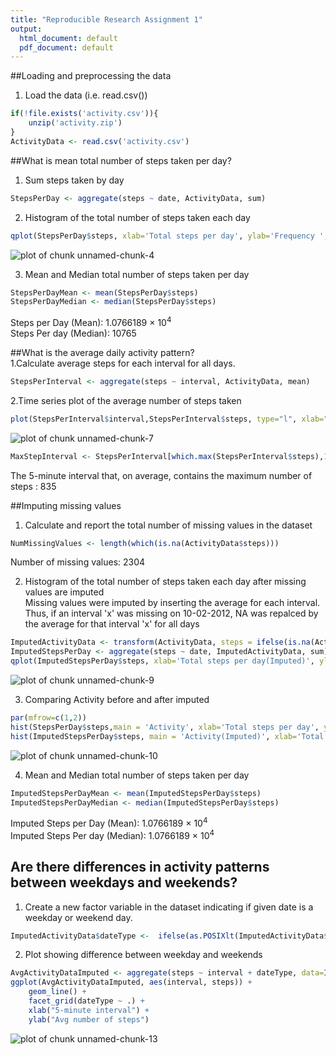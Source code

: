 ```yaml
---
title: "Reproducible Research Assignment 1"
output:
  html_document: default
  pdf_document: default
---
```




##Loading and preprocessing the data  
1. Load the data (i.e. read.csv())

```r
if(!file.exists('activity.csv')){
    unzip('activity.zip')
}
ActivityData <- read.csv('activity.csv')
```


##What is mean total number of steps taken per day?  
1. Sum steps taken by day

```r
StepsPerDay <- aggregate(steps ~ date, ActivityData, sum)
```
2. Histogram of the total number of steps taken each day  

```r
qplot(StepsPerDay$steps, xlab='Total steps per day', ylab='Frequency ', binwidth=500)
```

![plot of chunk unnamed-chunk-4](figure/unnamed-chunk-4-1.png)

3. Mean and Median total number of steps taken per day  

```r
StepsPerDayMean <- mean(StepsPerDay$steps)
StepsPerDayMedian <- median(StepsPerDay$steps)
```
Steps per Day (Mean): 1.0766189 &times; 10<sup>4</sup>    
Steps Per day (Median): 10765    

##What is the average daily activity pattern?  
1.Calculate average steps for each interval for all days.  

```r
StepsPerInterval <- aggregate(steps ~ interval, ActivityData, mean)
```

2.Time series plot of the average number of steps taken  

```r
plot(StepsPerInterval$interval,StepsPerInterval$steps, type="l", xlab="Interval", ylab="Number of Steps",main="Average Steps by Interval")
```

![plot of chunk unnamed-chunk-7](figure/unnamed-chunk-7-1.png)

```r
MaxStepInterval <- StepsPerInterval[which.max(StepsPerInterval$steps),1]
```
The 5-minute interval that, on average, contains the maximum number of steps : 835 


##Imputing missing values
1. Calculate and report the total number of missing values in the dataset  

```r
NumMissingValues <- length(which(is.na(ActivityData$steps)))
```
Number of missing values: 2304  

2. Histogram of the total number of steps taken each day after missing values are imputed   
Missing values were imputed by inserting the average for each interval. Thus, if an interval 'x' was missing on 10-02-2012, NA was repalced by the average for that interval 'x' for all days  


```r
ImputedActivityData <- transform(ActivityData, steps = ifelse(is.na(ActivityData$steps), StepsPerInterval$steps[match(ActivityData$interval, StepsPerInterval$interval)], ActivityData$steps))
ImputedStepsPerDay <- aggregate(steps ~ date, ImputedActivityData, sum)  
qplot(ImputedStepsPerDay$steps, xlab='Total steps per day(Imputed)', ylab='Frequency ', binwidth=500)       
```

![plot of chunk unnamed-chunk-9](figure/unnamed-chunk-9-1.png)
  
3. Comparing Activity before and after imputed    

```r
par(mfrow=c(1,2))
hist(StepsPerDay$steps,main = 'Activity', xlab='Total steps per day', ylab='Frequency ')
hist(ImputedStepsPerDay$steps, main = 'Activity(Imputed)', xlab='Total steps per day', ylab='Frequency ')
```

![plot of chunk unnamed-chunk-10](figure/unnamed-chunk-10-1.png)

4. Mean and Median total number of steps taken per day  

```r
ImputedStepsPerDayMean <- mean(ImputedStepsPerDay$steps)
ImputedStepsPerDayMedian <- median(ImputedStepsPerDay$steps)
```
Imputed Steps per Day (Mean): 1.0766189 &times; 10<sup>4</sup>    
Imputed Steps Per day (Median): 1.0766189 &times; 10<sup>4</sup>


## Are there differences in activity patterns between weekdays and weekends?
1. Create a new factor variable in the dataset indicating if given date is a weekday or weekend day.

```r
ImputedActivityData$dateType <-  ifelse(as.POSIXlt(ImputedActivityData$date)$wday %in% c(0,6), 'weekend', 'weekday')
```
2. Plot showing difference between weekday and weekends

```r
AvgActivityDataImputed <- aggregate(steps ~ interval + dateType, data=ImputedActivityData, mean)
ggplot(AvgActivityDataImputed, aes(interval, steps)) + 
    geom_line() + 
    facet_grid(dateType ~ .) +
    xlab("5-minute interval") + 
    ylab("Avg number of steps")
```

![plot of chunk unnamed-chunk-13](figure/unnamed-chunk-13-1.png)



